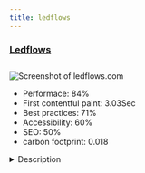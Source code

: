 ```yaml
---
title: ledflows
---
```


<div style="height: 3rem">
  <a href="http://www.ledflows.com"><h3>Ledflows</h3></a>
</div>
<img loading="lazy" src="/images/thumbs/ledflows.com.jpg" alt="Screenshot of ledflows.com" />
<ul>
  <li>Performace: 84%</li>
  <li>
    First contentful paint:
    3.03Sec
  </li>
  <li>Best practices: 71%</li>
  <li>Accessibility: 60%</li>
  <li>SEO: 50%</li>
  <li>carbon footprint: 0.018</li>
</ul>
<details>
  <summary>Description</summary>
  <p>LEDflows new look for your motorcycle
We exclusively use IBL - Inteligent Braking Lights in our productsJoomla 3.x Virtuemart shopping cart</p>
</details>

